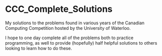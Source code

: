 # CCC_Complete_Solutions
My solutions to the problems found in various years of the Canadian Computing Competition hosted by the University of Waterloo.

I hope to one day complete all of the problems both to practice programming, as well to provide (hopefully) half helpful solutions to others looking to learn how to do these.
